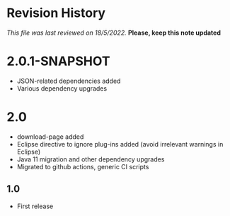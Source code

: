 # Revision History

*This file was last reviewed on 18/5/2022.* **Please, keep this note updated**

# 2.0.1-SNAPSHOT
* JSON-related dependencies added
* Various dependency upgrades 

# 2.0
* download-page added
* Eclipse directive to ignore plug-ins added (avoid irrelevant warnings in Eclipse)
* Java 11 migration and other dependency upgrades
* Migrated to github actions, generic CI scripts

## 1.0
* First release
